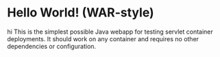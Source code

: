 Hello World! (WAR-style)
===============
hi
This is the simplest possible Java webapp for testing servlet container deployments.  It should work on any container and requires no other dependencies or configuration.
